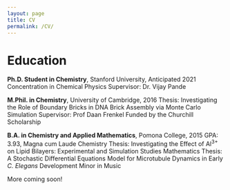 ```yaml
---
layout: page
title: CV
permalink: /CV/
---
```


# Education

**Ph.D. Student in Chemistry**, Stanford University, Anticipated 2021
Concentration in Chemical Physics
Supervisor: Dr. Vijay Pande

**M.Phil. in Chemistry**, University of Cambridge, 2016
Thesis: Investigating the Role of Boundary Bricks in DNA Brick Assembly via Monte Carlo Simulation
Supervisor: Prof Daan Frenkel
Funded by the Churchill Scholarship


**B.A. in Chemistry and Applied Mathematics**, Pomona College, 2015
GPA: 3.93, Magna cum Laude
Chemistry Thesis: Investigating the Effect of Al<sup>3+</sup> on Lipid Bilayers: Experimental and Simulation Studies
Mathematics Thesis: A Stochastic Differential Equations Model for Microtubule Dynamics in Early *C. Elegans* Development
Minor in Music



More coming soon!
